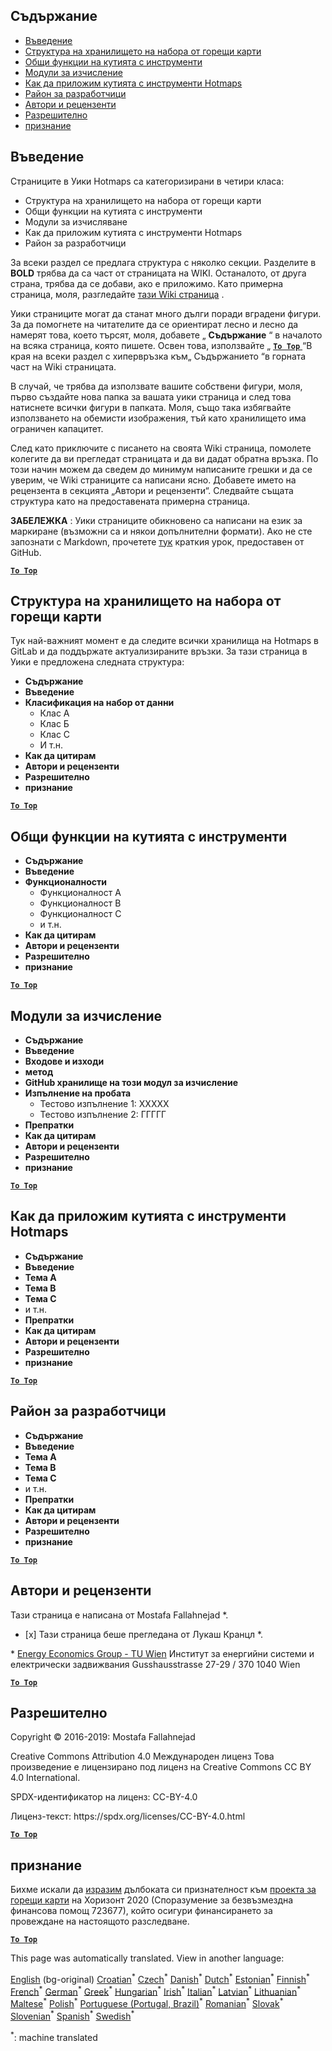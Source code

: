 <h2> Съдържание </h2><ul><li> <a href="#Introduction">Въведение</a> </li><li> <a href="#Hotmaps-data-set-repository-structure">Структура на хранилището на набора от горещи карти</a> </li><li> <a href="#General-functionalities-of-the-toolbox">Общи функции на кутията с инструменти</a> </li><li> <a href="#Calculation-modules">Модули за изчисление</a> </li><li> <a href="#How-to-apply-the-Hotmaps-toolbox">Как да приложим кутията с инструменти Hotmaps</a> </li><li> <a href="#Developers-area">Район за разработчици</a> </li><li> <a href="#authors-and-reviewers">Автори и рецензенти</a> </li><li> <a href="#license">Разрешително</a> </li><li> <a href="#acknowledgement">признание</a> </li></ul><h2> Въведение </h2><p> Страниците в Уики Hotmaps са категоризирани в четири класа: </p><ul><li> Структура на хранилището на набора от горещи карти </li><li> Общи функции на кутията с инструменти </li><li> Модули за изчисляване </li><li> Как да приложим кутията с инструменти Hotmaps </li><li> Район за разработчици </li></ul><p> За всеки раздел се предлага структура с няколко секции. Разделите в <strong>BOLD</strong> трябва да са част от страницата на WIKI. Останалото, от друга страна, трябва да се добави, ако е приложимо. Като примерна страница, моля, разгледайте <a href="https://github.com/HotMaps/hotmaps_wiki/wiki/CM-District-heating-potential-user-defined-thresholds">тази Wiki страница</a> . </p><p> Уики страниците могат да станат много дълги поради вградени фигури. За да помогнете на читателите да се ориентират лесно и лесно да намерят това, което търсят, моля, добавете „ <strong>Съдържание</strong> “ в началото на всяка страница, която пишете. Освен това, използвайте „ <ins> <code><strong><a href="#table-of-contents">To Top</a></strong></code> </ins> “В края на всеки раздел с хипервръзка към„ Съдържанието “в горната част на Wiki страницата. </p><p> В случай, че трябва да използвате вашите собствени фигури, моля, първо създайте нова папка за вашата уики страница и след това натиснете всички фигури в папката. Моля, също така избягвайте използването на обемисти изображения, тъй като хранилището има ограничен капацитет. </p><p> След като приключите с писането на своята Wiki страница, помолете колегите да ви прегледат страницата и да ви дадат обратна връзка. По този начин можем да сведем до минимум написаните грешки и да се уверим, че Wiki страниците са написани ясно. Добавете името на рецензента в секцията „Автори и рецензенти“. Следвайте същата структура като на предоставената примерна страница. </p><p> <strong>ЗАБЕЛЕЖКА</strong> : Уики страниците обикновено са написани на език за маркиране (възможни са и някои допълнителни формати). Ако не сте запознати с Markdown, прочетете <a href="https://guides.github.com/features/mastering-markdown/">тук</a> краткия урок, предоставен от GitHub. </p><p><ins> <code><strong><a href="#table-of-contents">To Top</a></strong></code> </ins> </p><h2> Структура на хранилището на набора от горещи карти </h2><p> Тук най-важният момент е да следите всички хранилища на Hotmaps в GitLab и да поддържате актуализираните връзки. За тази страница в Уики е предложена следната структура: </p><ul><li> <strong>Съдържание</strong> </li><li> <strong>Въведение</strong> </li><li> <strong>Класификация на набор от данни</strong> <ul><li> Клас А </li><li> Клас Б </li><li> Клас С </li><li> И т.н. </li></ul></li><li> <strong>Как да цитирам</strong> </li><li> <strong>Автори и рецензенти</strong> </li><li> <strong>Разрешително</strong> </li><li> <strong>признание</strong> </li></ul><p><ins> <code><strong><a href="#table-of-contents">To Top</a></strong></code> </ins> </p><h2> Общи функции на кутията с инструменти </h2><ul><li> <strong>Съдържание</strong> </li><li> <strong>Въведение</strong> </li><li> <strong>Функционалности</strong> <ul><li> Функционалност A </li><li> Функционалност B </li><li> Функционалност C </li><li> и т.н. </li></ul></li><li> <strong>Как да цитирам</strong> </li><li> <strong>Автори и рецензенти</strong> </li><li> <strong>Разрешително</strong> </li><li> <strong>признание</strong> </li></ul><p><ins> <code><strong><a href="#table-of-contents">To Top</a></strong></code> </ins> </p><h2> Модули за изчисление </h2><ul><li> <strong>Съдържание</strong> </li><li> <strong>Въведение</strong> </li><li> <strong>Входове и изходи</strong> </li><li> <strong>метод</strong> </li><li> <strong>GitHub хранилище на този модул за изчисление</strong> </li><li> <strong>Изпълнение на пробата</strong> <ul><li> Тестово изпълнение 1: XXXXX </li><li> Тестово изпълнение 2: ГГГГГ </li></ul></li><li> <strong>Препратки</strong> </li><li> <strong>Как да цитирам</strong> </li><li> <strong>Автори и рецензенти</strong> </li><li> <strong>Разрешително</strong> </li><li> <strong>признание</strong> </li></ul><p><ins> <code><strong><a href="#table-of-contents">To Top</a></strong></code> </ins> </p><h2> Как да приложим кутията с инструменти Hotmaps </h2><ul><li> <strong>Съдържание</strong> </li><li> <strong>Въведение</strong> </li><li> <strong>Тема A</strong> </li><li> <strong>Тема B</strong> </li><li> <strong>Тема C</strong> </li><li> и т.н. </li><li> <strong>Препратки</strong> </li><li> <strong>Как да цитирам</strong> </li><li> <strong>Автори и рецензенти</strong> </li><li> <strong>Разрешително</strong> </li><li> <strong>признание</strong> </li></ul><p><ins> <code><strong><a href="#table-of-contents">To Top</a></strong></code> </ins> </p><h2> Район за разработчици </h2><ul><li> <strong>Съдържание</strong> </li><li> <strong>Въведение</strong> </li><li> <strong>Тема A</strong> </li><li> <strong>Тема B</strong> </li><li> <strong>Тема C</strong> </li><li> и т.н. </li><li> <strong>Препратки</strong> </li><li> <strong>Как да цитирам</strong> </li><li> <strong>Автори и рецензенти</strong> </li><li> <strong>Разрешително</strong> </li><li> <strong>признание</strong> </li></ul><p><ins> <code><strong><a href="#table-of-contents">To Top</a></strong></code> </ins> </p><h2> Автори и рецензенти </h2><p> Тази страница е написана от Mostafa Fallahnejad *. </p><ul><li> [x] Тази страница беше прегледана от Лукаш Кранцл *. </li></ul><p> * <a href="https://eeg.tuwien.ac.at/">Energy Economics Group - TU Wien</a> Институт за енергийни системи и електрически задвижвания Gusshausstrasse 27-29 / 370 1040 Wien </p><p><ins> <code><strong><a href="#table-of-contents">To Top</a></strong></code> </ins> </p><h2> Разрешително </h2><p> Copyright © 2016-2019: Mostafa Fallahnejad </p><p> Creative Commons Attribution 4.0 Международен лиценз Това произведение е лицензирано под лиценз на Creative Commons CC BY 4.0 International. </p><p> SPDX-идентификатор на лиценз: CC-BY-4.0 </p><p> Лиценз-текст: https://spdx.org/licenses/CC-BY-4.0.html </p><p><ins> <code><strong><a href="#table-of-contents">To Top</a></strong></code> </ins> </p><h2> признание </h2><p> Бихме искали да <a href="https://www.hotmaps-project.eu">изразим</a> дълбоката си признателност към <a href="https://www.hotmaps-project.eu">проекта за горещи карти</a> на Хоризонт 2020 (Споразумение за безвъзмездна финансова помощ 723677), който осигури финансирането за провеждане на настоящото разследване. </p><p><ins> <code><strong><a href="#table-of-contents">To Top</a></strong></code> </ins> </p>

This page was automatically translated. View in another language:

[English](en-Guidelines-for-writing-a-Hotmaps-Wiki-page) (bg-original)  [Croatian](hr-Guidelines-for-writing-a-Hotmaps-Wiki-page)<sup>\*</sup> [Czech](cs-Guidelines-for-writing-a-Hotmaps-Wiki-page)<sup>\*</sup> [Danish](da-Guidelines-for-writing-a-Hotmaps-Wiki-page)<sup>\*</sup> [Dutch](nl-Guidelines-for-writing-a-Hotmaps-Wiki-page)<sup>\*</sup> [Estonian](et-Guidelines-for-writing-a-Hotmaps-Wiki-page)<sup>\*</sup> [Finnish](fi-Guidelines-for-writing-a-Hotmaps-Wiki-page)<sup>\*</sup> [French](fr-Guidelines-for-writing-a-Hotmaps-Wiki-page)<sup>\*</sup> [German](de-Guidelines-for-writing-a-Hotmaps-Wiki-page)<sup>\*</sup> [Greek](el-Guidelines-for-writing-a-Hotmaps-Wiki-page)<sup>\*</sup> [Hungarian](hu-Guidelines-for-writing-a-Hotmaps-Wiki-page)<sup>\*</sup> [Irish](ga-Guidelines-for-writing-a-Hotmaps-Wiki-page)<sup>\*</sup> [Italian](it-Guidelines-for-writing-a-Hotmaps-Wiki-page)<sup>\*</sup> [Latvian](lv-Guidelines-for-writing-a-Hotmaps-Wiki-page)<sup>\*</sup> [Lithuanian](lt-Guidelines-for-writing-a-Hotmaps-Wiki-page)<sup>\*</sup> [Maltese](mt-Guidelines-for-writing-a-Hotmaps-Wiki-page)<sup>\*</sup> [Polish](pl-Guidelines-for-writing-a-Hotmaps-Wiki-page)<sup>\*</sup> [Portuguese (Portugal, Brazil)](pt-Guidelines-for-writing-a-Hotmaps-Wiki-page)<sup>\*</sup> [Romanian](ro-Guidelines-for-writing-a-Hotmaps-Wiki-page)<sup>\*</sup> [Slovak](sk-Guidelines-for-writing-a-Hotmaps-Wiki-page)<sup>\*</sup> [Slovenian](sl-Guidelines-for-writing-a-Hotmaps-Wiki-page)<sup>\*</sup> [Spanish](es-Guidelines-for-writing-a-Hotmaps-Wiki-page)<sup>\*</sup> [Swedish](sv-Guidelines-for-writing-a-Hotmaps-Wiki-page)<sup>\*</sup> 

<sup>\*</sup>: machine translated
